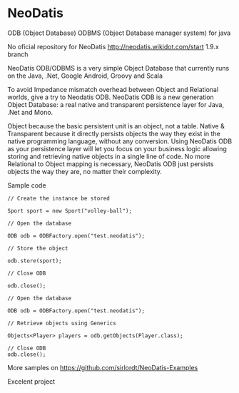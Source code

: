 NeoDatis
========

ODB (Object Database) ODBMS (Object Database manager system) for java

No oficial repository for NeoDatis http://neodatis.wikidot.com/start 1.9.x branch

NeoDatis ODB/ODBMS is a very simple Object Database that currently runs on the Java, .Net, Google Android, Groovy and Scala

To avoid Impedance mismatch overhead between Object and Relational worlds, give a try to Neodatis ODB. NeoDatis ODB is a new generation Object Database: a real native and transparent persistence layer for Java, .Net and Mono.

Object because the basic persistent unit is an object, not a table.
Native & Transparent because it directly persists objects the way they exist in the native programming language, without any conversion.
Using NeoDatis ODB as your persistence layer will let you focus on your business logic allowing storing and retrieving native objects in a single line of code. No more Relational to Object mapping is necessary, NeoDatis ODB just persists objects the way they are, no matter their complexity.

Sample code

```
// Create the instance be stored

Sport sport = new Sport("volley-ball");
 
// Open the database

ODB odb = ODBFactory.open("test.neodatis");
 
// Store the object

odb.store(sport);
 
// Close ODB

odb.close();

// Open the database

ODB odb = ODBFactory.open("test.neodatis");
 
// Retrieve objects using Generics

Objects<Player> players = odb.getObjects(Player.class);
 
// Close ODB
odb.close();

```

More samples on https://github.com/sirlordt/NeoDatis-Examples

Excelent project
